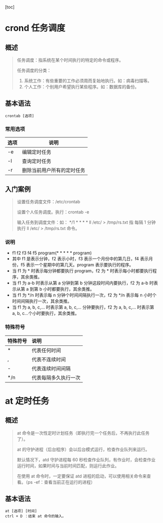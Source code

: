 [toc]

# crond 任务调度

## 概述
> 任务调度：指系统在某个时间执行的特定的命令或程序。
>
> 任务调度的分类：
>
> 1. 系统工作：有些重要的工作必须周而复始地执行。如：病毒扫描等。
> 2. 个人工作：个别用户希望执行某些程序。如：数据库的备份。

## 基本语法
~~~
crontab [选项]
~~~
### 常用选项

| 选项 | 说明                       |
| ---- | -------------------------- |
| -e   | 编辑定时任务               |
| -l   | 查询定时任务               |
| -r   | 删除当前用户所有的定时任务 |

## 入门案例
> 设置任务调度文件：/etc/crontab
>
> 设置个人任务调度。执行：crontab -e
>
> 输入任务到调度文件：如：
> 	*/1 * * * * ll /etc/ > /tmp/rs.txt
> 	指 每隔 1 分钟执行 ll /etc/ > /tmp/rs.txt 命令。

### 说明
- f1 f2 f3 f4 f5 program(* * * * * program)
- 其中 f1 是表示分钟，f2 表示小时，f3 表示一个月份中的第几日，f4 表示月份，f5 表示一个星期中的第几天。program 表示要执行的程序。
- 当 f1 为 * 时表示每分钟都要执行 program，f2 为 * 时表示每小时都要执行程序，其余类推。
- 当 f1 为 a-b 时表示从第 a 分钟到第 b 分钟这段时间内要执行，f2 为 a-b 时表示从第 a 到第 b 小时都要执行，其余类推。
- 当 f1 为 */n 时表示每 n 分钟个时间间隔执行一次，f2 为 */n 表示每 n 小时个时间间隔执行一次，其余类推。
- 当 f1 为 a, b, c,... 时表示第 a, b, c,... 分钟要执行，f2 为 a, b, c,... 时表示第 a, b, c...个小时要执行，其余类推。

### 特殊符号
|特殊符号|说明|
|:--|:--|
|*|代表任何时间|
|,|代表不连续时间|
|-|代表连续时间间隔|
|*/n|代表每隔多久执行一次|

# at 定时任务
## 概述
> at 命令是一次性定时计划任务（即执行完一个任务后，不再执行此任务了）。
>
> at 的守护进程（后台程序）会以后台模式运行，检查作业队列来运行。
>
> 默认情况下，atd 守护进程每 60 秒检查作业队列，有作业时，会检查作业运行时间，如果时间与当前时间匹配，则运行此作业。
>
> 在使用 at 命令时，一定要保证 atd 进程的启动，可以使用相关命令来查看。（ps -ef：查看当前正在运行的进程）

## 基本语法
~~~
at [选项] [时间]
ctrl + D ：结束 at 命令的输入。
~~~



